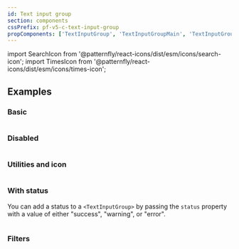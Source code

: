 ```yaml
---
id: Text input group
section: components
cssPrefix: pf-v5-c-text-input-group
propComponents: ['TextInputGroup', 'TextInputGroupMain', 'TextInputGroupUtilities']
---
```


import SearchIcon from '@patternfly/react-icons/dist/esm/icons/search-icon';
import TimesIcon from '@patternfly/react-icons/dist/esm/icons/times-icon';

## Examples

### Basic

```ts file="./TextInputGroupBasic.tsx"

```

### Disabled

```ts file="./TextInputGroupDisabled.tsx"

```

### Utilities and icon

```ts file="./TextInputGroupUtilitiesAndIcon.tsx"

```

### With status

You can add a status to a `<TextInputGroup>` by passing the `status` property with a value of either "success", "warning", or "error".

```ts file="./TextInputGroupWithStatus.tsx"

```

### Filters

```ts file="./TextInputGroupFilters.tsx"

```
